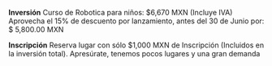 __Inversión__
Curso de Robotica para niños: $6,670 MXN (Incluye IVA)
Aprovecha el 15% de descuento por lanzamiento, antes del 30 de Junio por: $ 5,800.00 MXN


__Inscripción__
Reserva lugar con sólo $1,000 MXN de Inscripción (Incluidos en la inversión total).
Apresúrate, tenemos pocos lugares y una gran demanda
